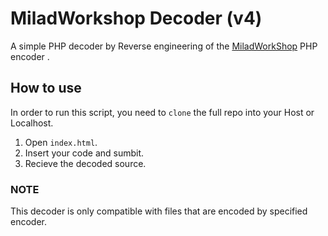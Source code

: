 # MiladWorkshop Decoder (v4)
A simple PHP decoder by Reverse engineering of the [MiladWorkShop](https://miladworkshop.ir/encoder.html) PHP encoder .

## How to use

In order to run this script, you need to `clone` the full repo into your Host or Localhost.

1. Open `index.html`.
2. Insert your code and sumbit.
3. Recieve the decoded source.

### NOTE
This decoder is only compatible with files that are encoded by specified encoder.
